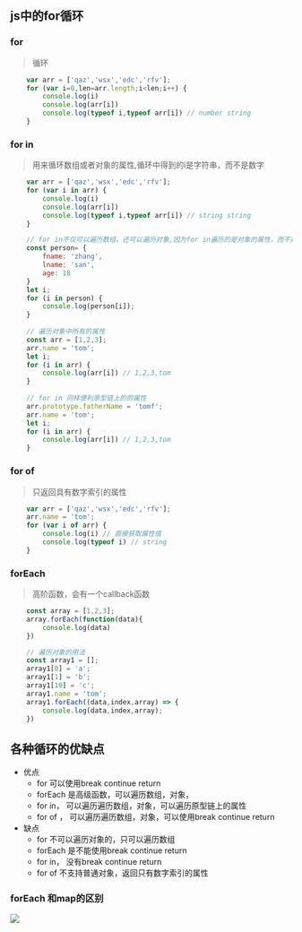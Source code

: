 ## js中的for循环

### for 
> 循环
```js
	var arr = ['qaz','wsx','edc','rfv'];
	for (var i=0,len=arr.length;i<len;i++) {
		console.log(i)
		console.log(arr[i])
		console.log(typeof i,typeof arr[i]) // number string
	}
```
### for in
> 用来循环数组或者对象的属性,循环中得到的i是字符串，而不是数字

```js
	var arr = ['qaz','wsx','edc','rfv'];
	for (var i in arr) {
		console.log(i)
		console.log(arr[i])
		console.log(typeof i,typeof arr[i]) // string string
	}

	// for in不仅可以遍历数组，还可以遍历对象,因为for in遍历的是对象的属性，而不是对象的索引
	const person= {
		fname: 'zhang',
		lname: 'san',
		age: 18
	}
	let i;
	for (i in person) {
		console.log(person[i]);
	}
	
	// 遍历对象中所有的属性
	const arr = [1,2,3];
	arr.name = 'tom';
	let i;
	for (i in arr) {
		console.log(arr[i]) // 1,2,3,tom
	}
	
	// for in 同样便利原型链上的的属性
	arr.prototype.fatherName = 'tomf';
	arr.name = 'tom';
	let i;
	for (i in arr) {
		console.log(arr[i]) // 1,2,3,tom
	}
```


### for of
> 只返回具有数字索引的属性
```js
	var arr = ['qaz','wsx','edc','rfv'];
	arr.name = 'tom';
	for (var i of arr) {
		console.log(i) // 直接获取属性值
		console.log(typeof i) // string
	}

```

### forEach
> 高阶函数，会有一个callback函数
```js
	const array = [1,2,3];
	array.forEach(function(data){
		console.log(data)
	})

	// 遍历对象的用法
	const array1 = [];
	array1[0] = 'a';
	array1[1] = 'b';
	array1[10] = 'c';
	array1.name = 'tom';
	array1.forEach((data,index,array) => {
		console.log(data,index,array);
	})
```


## 各种循环的优缺点
+ 优点
	- for 可以使用break continue return
	- forEach 是高级函数，可以遍历数组，对象，
	- for in， 可以遍历遍历数组，对象，可以遍历原型链上的属性
	- for of ， 可以遍历遍历数组，对象，可以使用break continue return
+ 缺点
	- for 不可以遍历对象的，只可以遍历数组
	- forEach 是不能使用break continue return
	- for in， 没有break continue return
	- for of 不支持普通对象，返回只有数字索引的属性


### forEach 和map的区别
![](../../image/array/foreach&map.png)

